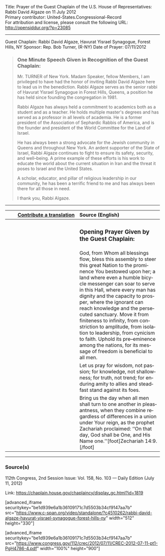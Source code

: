 <html>
<head></head>
<body>
Title: Prayer of the Guest Chaplain of the U.S. House of Representatives: Rabbi David Algaze on 11 July 2012<br />
Primary contributor: United-States.Congressional-Record<br />
For attribution and license, please consult the following URL: <a href="http://opensiddur.org/?p=23085">http://opensiddur.org/?p=23085</a>
<p />
<hr />

Guest Chaplain: Rabbi David Algaze, Ḥavurat Yisrael Synagogue, Forest Hills, NY
Sponsor: Rep. Bob Turner, (R-NY)
Date of Prayer: 07/11/2012

<blockquote>
<h3>One Minute Speech Given in Recognition of the Guest Chaplain:</h3>
Mr. TURNER of New York. Madam Speaker, fellow Members, I am privileged to have had the honor of inviting Rabbi David Algaze here to lead us in the benediction. Rabbi Algaze serves as the senior rabbi of Ḥavurat Yisrael Synagogue in Forest Hills, Queens, a position he has held since founding the congregation in 1981.

Rabbi Algaze has always held a commitment to academics both as a student and as a teacher. He holds multiple master's degrees and has served as a professor in all levels of academia. He is a former president of the Association of Sephardic Rabbis of America, and is the founder and president of the World Committee for the Land of Israel.

He has always been a strong advocate for the Jewish community in Queens and throughout New York. An ardent supporter of the State of Israel, Rabbi Algaze continues to fight to ensure its safety, security, and well–being. A prime example of these efforts is his work to educate the world about the current situation in Iran and the threat it poses to Israel and the United States.

A scholar, educator, and pillar of religious leadership in our community, he has been a terrific friend to me and has always been there for all those in need.

I thank you, Rabbi Algaze. 
</blockquote>

<hr />

<table style="margin-left: auto;margin-right: auto;" class="draggable">
<thead><tr><th id="x" style="text-align: right;"><a href="/contributing/upload/">Contribute a translation</a></th><th style="text-align: left;">Source (English)</th></tr></thead>
<tbody>
<tr><td style="vertical-align:top;" width="46%">
<div class="liturgy" lang="he">

</span></div></td>
 
<td style="vertical-align:top;" width="53%">
<div class="english" lang="en">
<h3>Opening Prayer Given by the Guest Chaplain:</h3>
</div></td></tr>


<tr><td style="vertical-align:top;" width="46%">
<div class="liturgy" lang="he">

</span></div></td>
 
<td style="vertical-align:top;" width="53%">
<div class="english" lang="en">
God, from Whom all blessings flow, 
bless this assembly 
to steer this great Nation 
to the prominence You bestowed upon her; 
a land where even a humble bicycle messenger 
can soar to serve in this Hall, 
where every man has dignity 
and the capacity to prosper, 
where the ignorant can reach knowledge 
and the persecuted sanctuary. 
Move it from finiteness to infinity, 
from constriction to amplitude, 
from isolation to leadership, 
from cynicism to faith. 
Uphold its pre–eminence among the nations, 
for its message of freedom is beneficial to all men.
</div></td></tr>


<tr><td style="vertical-align:top;" width="46%">
<div class="liturgy" lang="he">

</span></div></td>
 
<td style="vertical-align:top;" width="53%">
<div class="english" lang="en">
Let us pray for wisdom, not passion; 
for knowledge, not shallowness; 
for truth, not trend; 
for enduring amity to allies 
and steadfast stand against its foes.
</div></td></tr>


<tr><td style="vertical-align:top;" width="46%">
<div class="liturgy" lang="he">

</span></div></td>
 
<td style="vertical-align:top;" width="53%">
<div class="english" lang="en">
Bring us the day 
when all men shall turn to one another 
in pleasantness, 
when they combine 
regardless of differences 
in a union under Your reign, 
as the prophet Zachariah proclaimed: 
‘‘On that day, God shall be One, and His Name one.''[foot]Zechariah 14:9.[/foot]
</div></td></tr>
</tbody></table>

<hr />

<h3>Source(s)</h3>

112th Congress, 2nd Session
Issue: Vol. 158, No. 103 — Daily Edition (July 11, 2012)

Link: <a href="https://chaplain.house.gov/chaplaincy/display_gc.html?id=1819">https://chaplain.house.gov/chaplaincy/display_gc.html?id=1819</a>

[advanced_iframe securitykey="be1d939e6a1b36109171c7d5503b34cf9147aa7b" src="https://www.c-span.org/video/standalone/?c4510262/rabbi-david-algaze-havurat-yisrael-synagogue-forest-hills-ny" width="512" height="330"]

[advanced_iframe securitykey="be1d939e6a1b36109171c7d5503b34cf9147aa7b" src="https://www.congress.gov/112/crec/2012/07/11/CREC-2012-07-11-pt1-PgH4786-4.pdf" width="100%" height="900"]
</body>
</html>